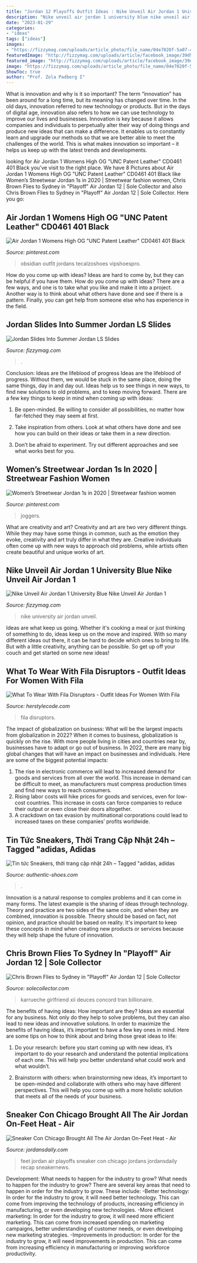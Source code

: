 ```yaml
---
title: "Jordan 12 Playoffs Outfit Ideas : Nike Unveil Air Jordan 1 University Blue Nike Unveil Air Jordan 1"
description: "Nike unveil air jordan 1 university blue nike unveil air jordan 1"
date: "2023-01-29"
categories:
- "ideas"
tags: ["ideas"]
images:
- "https://fizzymag.com/uploads/article_photo/file_name/04e7020f-5a07-490c-9c57-6565944d5c00/nike-air-jordan-1-sneakers-university-blue-4.jpg"
featuredImage: "http://fizzymag.com/uploads/article/facebook_image/39d93856-9012-4b4b-86d1-d610fee9e369/Jordan-ls-slide-drop-facebook-image.jpg"
featured_image: "http://fizzymag.com/uploads/article/facebook_image/39d93856-9012-4b4b-86d1-d610fee9e369/Jordan-ls-slide-drop-facebook-image.jpg"
image: "https://fizzymag.com/uploads/article_photo/file_name/04e7020f-5a07-490c-9c57-6565944d5c00/nike-air-jordan-1-sneakers-university-blue-4.jpg"
ShowToc: true
author: "Prof. Zola Padberg I"
---
```



What is innovation and why is it so important?
The term “innovation” has been around for a long time, but its meaning has changed over time. In the old days, innovation referred to new technology or products. But in the days of digital age, innovation also refers to how we can use technology to improve our lives and businesses.
Innovation is key because it allows companies and individuals to perpetually alter their way of doing things and produce new ideas that can make a difference. It enables us to constantly learn and upgrade our methods so that we are better able to meet the challenges of the world. This is what makes innovation so important – it helps us keep up with the latest trends and developments.

	

		
looking for Air Jordan 1 Womens High OG &quot;UNC Patent Leather&quot; CD0461 401 Black you've visit to the right place. We have 8 Pictures about Air Jordan 1 Womens High OG &quot;UNC Patent Leather&quot; CD0461 401 Black like Women’s Streetwear Jordan 1s in 2020 | Streetwear fashion women, Chris Brown Flies to Sydney in &quot;Playoff&quot; Air Jordan 12 | Sole Collector and also Chris Brown Flies to Sydney in &quot;Playoff&quot; Air Jordan 12 | Sole Collector. Here you go:
		
    
## Air Jordan 1 Womens High OG &quot;UNC Patent Leather&quot; CD0461 401 Black

<img loading=lazy src="https://i.pinimg.com/736x/2b/31/f4/2b31f482900f36cafa3e6950ab7f0c02.jpg" onerror="this.onerror=null;this.src='https://tse2.mm.bing.net/th?id=OIP.hBhZYlrSF7Ol7Q3keM908AHaHS&amp;pid=15.1';" alt="Air Jordan 1 Womens High OG &quot;UNC Patent Leather&quot; CD0461 401 Black">

_Source: pinterest.com_

>obsidian outfit jordans tecalzoshoes vipshoespro. 

	

How do you come up with ideas?
Ideas are hard to come by, but they can be helpful if you have them. How do you come up with ideas? There are a few ways, and one is to take what you like and make it into a project. Another way is to think about what others have done and see if there is a pattern. Finally, you can get help from someone else who has experience in the field.

    
## Jordan Slides Into Summer Jordan LS Slides

<img loading=lazy src="http://fizzymag.com/uploads/article/facebook_image/39d93856-9012-4b4b-86d1-d610fee9e369/Jordan-ls-slide-drop-facebook-image.jpg" onerror="this.onerror=null;this.src='https://tse3.mm.bing.net/th?id=OIP.wPOAJwZgWYEOfRoEfYPgfQHaE7&amp;pid=15.1';" alt="Jordan Slides Into Summer Jordan LS Slides">

_Source: fizzymag.com_

>. 

	

Conclusion: Ideas are the lifeblood of progress
Ideas are the lifeblood of progress. Without them, we would be stuck in the same place, doing the same things, day in and day out. Ideas help us to see things in new ways, to find new solutions to old problems, and to keep moving forward.
There are a few key things to keep in mind when coming up with ideas:

1. Be open-minded. Be willing to consider all possibilities, no matter how far-fetched they may seem at first.

2. Take inspiration from others. Look at what others have done and see how you can build on their ideas or take them in a new direction.

3. Don’t be afraid to experiment. Try out different approaches and see what works best for you.

    
## Women’s Streetwear Jordan 1s In 2020 | Streetwear Fashion Women

<img loading=lazy src="https://i.pinimg.com/736x/03/0e/d4/030ed400547e5af6fb7b1749994ff913.jpg" onerror="this.onerror=null;this.src='https://tse2.mm.bing.net/th?id=OIP.99gtl-TVHi2FWUZ0XwQuRAHaJ3&amp;pid=15.1';" alt="Women’s Streetwear Jordan 1s in 2020 | Streetwear fashion women">

_Source: pinterest.com_

>joggers. 

	

What are creativity and art?
Creativity and art are two very different things. While they may have some things in common, such as the emotion they evoke, creativity and art truly differ in what they are. Creative individuals often come up with new ways to approach old problems, while artists often create beautiful and unique works of art.

    
## Nike Unveil Air Jordan 1 University Blue Nike Unveil Air Jordan 1

<img loading=lazy src="https://fizzymag.com/uploads/article_photo/file_name/04e7020f-5a07-490c-9c57-6565944d5c00/nike-air-jordan-1-sneakers-university-blue-4.jpg" onerror="this.onerror=null;this.src='https://tse4.mm.bing.net/th?id=OIP.D1iJeYuIXxX5Tx8-QwljiwHaE8&amp;pid=15.1';" alt="Nike Unveil Air Jordan 1 University Blue Nike Unveil Air Jordan 1">

_Source: fizzymag.com_

>nike university air jordan unveil. 

	

Ideas are what keep us going. Whether it's cooking a meal or just thinking of something to do, ideas keep us on the move and inspired. With so many different ideas out there, it can be hard to decide which ones to bring to life. But with a little creativity, anything can be possible. So get up off your couch and get started on some new ideas!

    
## What To Wear With Fila Disruptors - Outfit Ideas For Women With Fila

<img loading=lazy src="https://www.herstylecode.com/2021/03/what-to-wear-with-fila-disruptors-outfit-ideas-for-women-with-fila-shoes-604319551edc7.jpg?is-pending-load=1" onerror="this.onerror=null;this.src='https://tse3.mm.bing.net/th?id=OIP.S2cqKm5NKk4siS5USM5_jwHaHa&amp;pid=15.1';" alt="What To Wear With Fila Disruptors - Outfit Ideas For Women With Fila">

_Source: herstylecode.com_

>fila disruptors. 

	

The impact of globalization on business: What will be the largest impacts from globalization in 2022?
When it comes to business, globalization is quickly on the rise. With more people living in cities and countries near by, businesses have to adapt or go out of business. In 2022, there are many big global changes that will have an impact on businesses and individuals. Here are some of the biggest potential impacts: 
1) The rise in electronic commerce will lead to increased demand for goods and services from all over the world. This increase in demand can be difficult to meet, as manufacturers must compress production times and find new ways to reach consumers. 
2) Rising labor costs will hike prices for goods and services, even for low-cost countries. This increase in costs can force companies to reduce their output or even close their doors altogether. 
3) A crackdown on tax evasion by multinational corporations could lead to increased taxes on these companies’ profits worldwide.

    
## Tin Tức Sneakers, Thời Trang Cập Nhật 24h – Tagged &quot;adidas, Adidas

<img loading=lazy src="http://theme.hstatic.net/1000282067/1000749786/14/share_fb_home.png?v=78" onerror="this.onerror=null;this.src='https://tse2.mm.bing.net/th?id=OIP.enXHMw_0sJoyQxbF9ECrUgHaFj&amp;pid=15.1';" alt="Tin tức Sneakers, thời trang cập nhật 24h – Tagged &quot;adidas, adidas">

_Source: authentic-shoes.com_

>. 

	

Innovation is a natural response to complex problems and it can come in many forms. The latest example is the sharing of ideas through technology. Theory and practice are two sides of the same coin, and when they are combined, innovation is possible. Theory should be based on fact, not opinion, and practice should be based on reality. It's important to keep these concepts in mind when creating new products or services because they will help shape the future of innovation.

    
## Chris Brown Flies To Sydney In &quot;Playoff&quot; Air Jordan 12 | Sole Collector

<img loading=lazy src="http://images.solecollector.com/complex/image/upload/kemavucf9kozggwoa10t.jpg" onerror="this.onerror=null;this.src='https://tse3.mm.bing.net/th?id=OIP.fn2kNBKrkUDXfIXI0GT6pQAAAA&amp;pid=15.1';" alt="Chris Brown Flies to Sydney in &quot;Playoff&quot; Air Jordan 12 | Sole Collector">

_Source: solecollector.com_

>karrueche girlfriend xii deuces concord tran billionaire. 

	

The benefits of having ideas: How important are they?
Ideas are essential for any business. Not only do they help to solve problems, but they can also lead to new ideas and innovative solutions. In order to maximize the benefits of having ideas, it’s important to have a few key ones in mind. Here are some tips on how to think about and bring those great ideas to life:
1. Do your research: before you start coming up with new ideas, it’s important to do your research and understand the potential implications of each one. This will help you better understand what could work and what wouldn’t.

2. Brainstorm with others: when brainstorming new ideas, it’s important to be open-minded and collaborate with others who may have different perspectives. This will help you come up with a more holistic solution that meets all of the needs of your business.

    
## Sneaker Con Chicago Brought All The Air Jordan On-Feet Heat - Air

<img loading=lazy src="http://images.jordansdaily.com/wp-content/uploads/2015/12/air-jordan-12-playoffs-11.jpg" onerror="this.onerror=null;this.src='https://tse3.mm.bing.net/th?id=OIP.sFJ3T8nGOE-iF5Hn2LFsvQHaE8&amp;pid=15.1';" alt="Sneaker Con Chicago Brought All The Air Jordan On-Feet Heat - Air">

_Source: jordansdaily.com_

>feet jordan air playoffs sneaker con chicago jordans jordansdaily recap sneakernews. 

	

Development: What needs to happen for the industry to grow?
What needs to happen for the industry to grow? 
There are several key areas that need to happen in order for the industry to grow. These include: 
-Better technology: In order for the industry to grow, it will need better technology. This can come from improving the technology of products, increasing efficiency in manufacturing, or even developing new technologies. 
-More efficient marketing: In order for the industry to grow, it will need more efficient marketing. This can come from increased spending on marketing campaigns, better understanding of customer needs, or even developing new marketing strategies. 
-Improvements in production: In order for the industry to grow, it will need improvements in production. This can come from increasing efficiency in manufacturing or improving workforce productivity.

